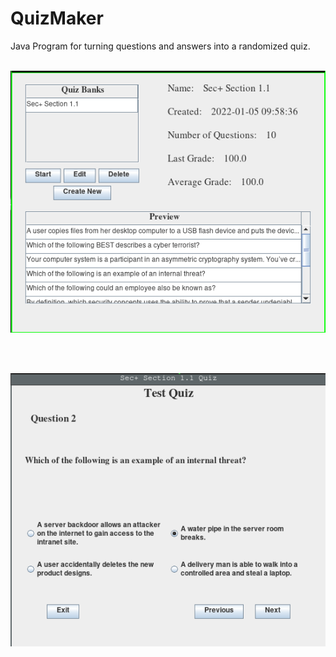 # QuizMaker
Java Program for turning questions and answers into a randomized quiz. 
<br><br>
<p align="center">
  <img src="https://raw.githubusercontent.com/boydjc/QuizMaker/main/HomeScreenshot.png">
</p>
<br><br>
<p align="center">
  <img src="https://raw.githubusercontent.com/boydjc/QuizMaker/main/QuizScreenshot.png">
</p>
